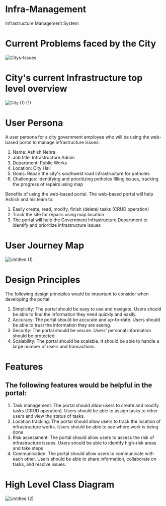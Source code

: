 # Infra-Management

Infrastructure Management System 

# Current Problems faced by the City

![Citys-Issues](https://github.com/MiHawkStackOverFlow/Infra-Management/assets/20744146/6a36faad-8b48-43b2-8eb7-4b6370d85cb0)

# City's current Infrastructure top level overview

![City (1) (1)](https://github.com/MiHawkStackOverFlow/Infra-Management/assets/20744146/e3dec576-fba8-40c5-9d44-d38f827bce9d)

# User Persona 

A user persona for a city government employee who will be using the web-based portal to manage infrastructure issues:

1. Name: Ashish Nehra
2. Job title: Infrastructure Admin
3. Department: Public Works
4. Location: City Hall
5. Goals: Repair the city's southwest road infrastructure for potholes
6. Challenges: Identifying and prioritizing potholes filling issues, tracking the progress of repairs using map

Benefits of using the web-based portal. The web-based portal will help Ashish and his team to:
1. Easily create, read, modify, finish (delete) tasks (CRUD operation)
2. Track the site for repairs using map location
3. The portal will help the Government Infrastructure Department to identify and prioritize infrastructure issues

# User Journey Map

![Untitled (1)](https://github.com/MiHawkStackOverFlow/Infra-Management/assets/20744146/85af13e6-972c-447c-bce4-dafad764bdac)

# Design Principles

The following design principles would be important to consider when developing the portal:

1. Simplicity: The portal should be easy to use and navigate. Users should be able to find the information they need quickly and easily.
2. Accuracy: The portal should be accurate and up-to-date. Users should be able to trust the information they are seeing.
3. Security: The portal should be secure. Users' personal information should be protected.
4. Scalability: The portal should be scalable. It should be able to handle a large number of users and transactions.

# Features

## The following features would be helpful in the portal:

1. Task management: The portal should allow users to create and modify tasks (CRUD operation). Users should be able to assign tasks to other users and view the status of tasks.
2. Location tracking: The portal should allow users to track the location of infrastructure works. Users should be able to see where work is being done
3. Risk assessment: The portal should allow users to assess the risk of infrastructure issues. Users should be able to identify high-risk areas and take steps
4. Communication: The portal should allow users to communicate with each other. Users should be able to share information, collaborate on tasks, and resolve issues.

# High Level Class Diagram

![Untitled (2)](https://github.com/MiHawkStackOverFlow/Infra-Management/assets/20744146/7ff36c59-eb55-425b-b391-95ad091f7690)

